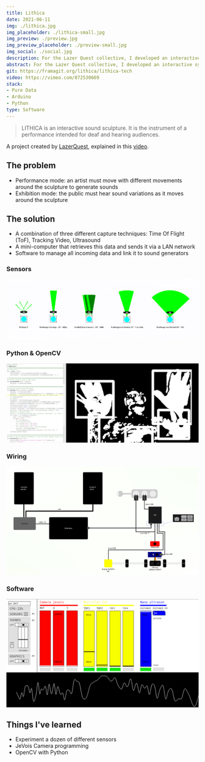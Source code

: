 ```yaml
---
title: Lithica
date: 2021-06-11
img: ./lithica.jpg
img_placeholder: ./lithica-small.jpg
img_preview: ./preview.jpg
img_preview_placeholder: ./preview-small.jpg
img_social: ./social.jpg
description: For the Lazer Quest collective, I developed an interactive system. They need it for Lithica, a light sculpture
abstract: For the Lazer Quest collective, I developed an interactive system. They need it for Lithica, a light sculpture
git: https://framagit.org/lithica/lithica-tech
video: https://vimeo.com/872530669
stack: 
- Pure Data
- Arduino
- Python
type: Software
---
```


> LITHICA is an interactive sound sculpture. It is the instrument of a performance intended for deaf and hearing audiences.

A project created by [LazerQuest](https://lazerquestgalerie.tumblr.com/ABOUT), explained in this [video](https://tube.futuretic.fr/w/h2cFD2GSQbLCnhAPyyry46).

## The problem

- Performance mode: an artist must move with different movements around the sculpture to generate sounds
- Exhibition mode: the public must hear sound variations as it moves around the sculpture

## The solution

- A combination of three different capture techniques: Time Of Flight (ToF), Tracking Video, Ultrasound
- A mini-computer that retrieves this data and sends it via a LAN network
- Software to manage all incoming data and link it to sound generators

### Sensors

![Sensors](./sensors.png)

### Python & OpenCV

![Pymotion](./pymotion.jpg)

### Wiring

![Wiring](./wiring.png)

### Software

![Screen](./screen.png)

## Things I've learned

- Experiment a dozen of different sensors
- JeVois Camera programming
- OpenCV with Python
